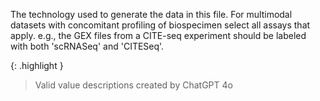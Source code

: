 The technology used to generate the data in this file. For multimodal datasets with concomitant profiling of biospecimen select all assays that apply. e.g., the GEX files from a CITE-seq experiment should be labeled with both 'scRNASeq' and 'CITESeq'.


{: .highlight }
> Valid value descriptions created by ChatGPT 4o
